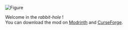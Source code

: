 ![Figure](https://i.imgur.com/rQRLMll.png "Binary Dimension")

Welcome in the *rabbit-hole* !  
You can download the mod on [Modrinth](https://modrinth.com/project/binary-dimension) and [CurseForge](https://www.curseforge.com/minecraft/mc-mods/binary-dimension).
